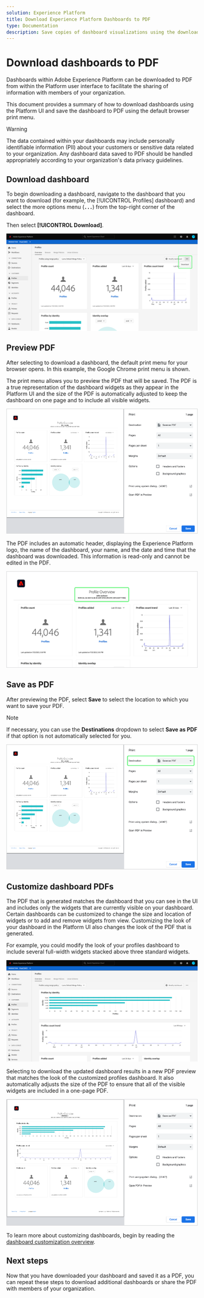 ```yaml
---
solution: Experience Platform
title: Download Experience Platform Dashboards to PDF
type: Documentation
description: Save copies of dashboard visualizations using the download to PDF feature available within the Experience Platform UI.
---
```


# Download dashboards to PDF

Dashboards within Adobe Experience Platform can be downloaded to PDF from within the Platform user interface to facilitate the sharing of information with members of your organization. 

This document provides a summary of how to download dashboards using the Platform UI and save the dashboard to PDF using the default browser print menu. 

>[!WARNING]
>
>The data contained within your dashboards may include personally identifiable information (PII) about your customers or sensitive data related to your organization. Any dashboard data saved to PDF should be handled appropriately according to your organization's data privacy guidelines.

## Download dashboard

To begin downloading a dashboard, navigate to the dashboard that you want to download (for example, the [!UICONTROL Profiles] dashboard) and select the more options menu (**`...`**) from the top-right corner of the dashboard. 

Then select **[!UICONTROL Download]**.

![](images/download/download-button.png)

## Preview PDF

After selecting to download a dashboard, the default print menu for your browser opens. In this example, the Google Chrome print menu is shown.

The print menu allows you to preview the PDF that will be saved. The PDF is a true representation of the dashboard widgets as they appear in the Platform UI and the size of the PDF is automatically adjusted to keep the dashboard on one page and to include all visible widgets. 

![](images/download/download-chrome-print.png)

The PDF includes an automatic header, displaying the Experience Platform logo, the name of the dashboard, your name, and the date and time that the dashboard was downloaded. This information is read-only and cannot be edited in the PDF.

![](images/download/download-pdf.png)

## Save as PDF

After previewing the PDF, select **Save** to select the location to which you want to save your PDF.

>[!NOTE]
>
>If necessary, you can use the **Destinations** dropdown to select **Save as PDF** if that option is not automatically selected for you. 

![](images/download/download-chrome-print-destination.png)

## Customize dashboard PDFs

The PDF that is generated matches the dashboard that you can see in the UI and includes only the widgets that are currently visible on your dashboard. Certain dashboards can be customized to change the size and location of widgets or to add and remove widgets from view. Customizing the look of your dashboard in the Platform UI also changes the look of the PDF that is generated.

For example, you could modify the look of your profiles dashboard to include several full-width widgets stacked above three standard widgets.

![](images/download/download-modify.png)

Selecting to download the updated dashboard results in a new PDF preview that matches the look of the customized profiles dashboard. It also automatically adjusts the size of the PDF to ensure that all of the visible widgets are included in a one-page PDF.

![](images/download/download-chrome-print-modified.png)

To learn more about customizing dashboards, begin by reading the [dashboard customization overview](customize/overview.md).

## Next steps

Now that you have downloaded your dashboard and saved it as a PDF, you can repeat these steps to download additional dashboards or share the PDF with members of your organization.